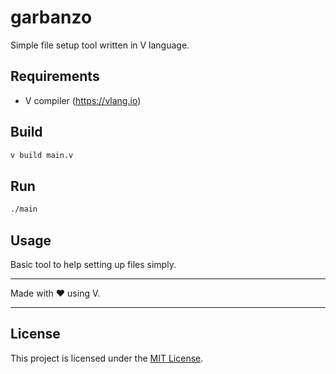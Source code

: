 # garbanzo

Simple file setup tool written in V language.

## Requirements

- V compiler (https://vlang.io)

## Build

```bash
v build main.v
```

## Run

```bash
./main
```

## Usage

Basic tool to help setting up files simply.

---

Made with ❤️ using V.

---

## License

This project is licensed under the [MIT License](https://choosealicense.com/licenses/mit/).
